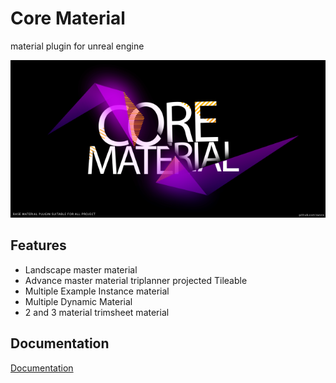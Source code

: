 # Core Material
 
 material plugin for unreal engine

 ![](Core_material_cover_640x320.png)

## Features

- Landscape master material
- Advance master material triplanner projected Tileable
- Multiple Example Instance material
- Multiple Dynamic Material
- 2 and 3  material trimsheet material 


## Documentation

[Documentation](https://linktodocumentation)
